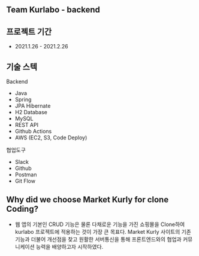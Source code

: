 Team Kurlabo - backend 
---


프로젝트 기간
---
- 2021.1.26 - 2021.2.26 

기술 스텍
---
Backend
- Java
- Spring
- JPA Hibernate
- H2 Database
- MySQL
- REST API
- Github Actions
- AWS (EC2, S3, Code Deploy)


협업도구
- Slack
- Github
- Postman
- Git Flow

Why did we choose Market Kurly for clone Coding?
--- 
- 웹 앱의 기본인 CRUD 기능은 물론 다채로운 기능을 가진 쇼핑몰을 Clone하여 kurlabo 프로젝트에 적용하는 것이 가장 큰 목표다. Market Kurly 사이트의 기존 기능과 더불어 개선점을 찾고 원활한 서버통신을 통해 프론트엔드와의 협업과 커뮤니케이션 능력을 배양하고자 시작하였다.

